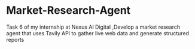 # Market-Research-Agent
Task 6 of my internship at Nexus AI Digital ,Develop a market research agent that uses Tavily API to gather live web data and generate structured reports
